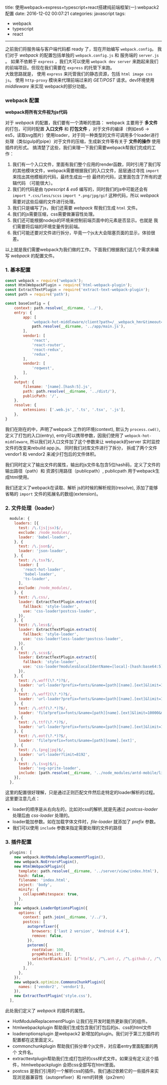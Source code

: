 title: 使用webpack+express+typescript+react搭建纯前端框架(一):webpack2 配置
date: 2016-12-02 00:07:21
categories: javascript
tags: 
 - webpack
 - typescript
 - react
---

之前我们将服务端与客户端代码都 ready 了，现在开始编写 `webpack.config`。 我们对于 *webpack* 的配置包括单独的 `webpack.config.js` 和 服务端的 `server.js` 。 如果不依赖于 `express` ，我们大可以使用 `webpack dev server` 来跑起来我们的前端项目。但现在我们需要在 `express` 的托管下来跑。  
  大致思路就是， 使用 `express` 来托管我们的静态资源，包括 `html image css js`。 使用 `http-proxy` 模块来代理前端过来的 *GET/POST* 请求。dev环境使用 *middleware* 来实现 webpack的部分功能。
  
  
### webpack 配置

**webpack将所有文件视为js代码**

对于 *webpack* 的配置，我们要有一个清晰的思路： webpack 主要用于 **多文件** 的打包，可同时配置 **入口文件** 和 **打包文件** ，对于文件的编译（例如es6 -> es5，读取svg图片）使用loader，对于同一种类型的文件可调用多个loader进行处理（类似gulp的pipe）对于文件的压缩，生成新文件等有关于 **文件的操作** 使用插件的形式。
搞清楚了这些，我们来理一下我们需要webpack帮我们完成的工作：

 1. 我们有一个入口文件，里面有我们整个应用的render函数，同时引用了我们写的其他模块文件，webpack需要根据我们的入口文件，层层通过寻找 `import` 来找出其他模板的代码，最终生成出一份 最终的代码，这里面包含了所有的逻辑代码 （可能很大）。
 2. 我们的代码是由 *typescript & es6* 编写的，同时我们的js中可能还会有 `import *.css/less/scss` `import *.png/jpg/gif` 这种代码，所以 *webpack* 需要对这些后缀的文件进行处理。
 3. 我们只是编写了js，我们还需要 *webpack* 帮我们生成 `html` 文件。
 4. 我们的js需要压缩，css需要做兼容性处理。
 5. 我们还可能根据nodejs的环境来控制前端页面中的元素是否显示。也就是 我们需要将后端的环境变量传到前端。
 6. 我们可能还要对文件进行拆分，毕竟一个js太大会阻塞页面的显示，体验很差。

以上就是我们需要webpack为我们做的工作。下面我们根据我们这几个需求来编写 *webpack* 的配置文件。

### 1. 基本配置

```js
const webpack = require('webpack');
const HtmlWebpackPlugin = require('html-webpack-plugin');
const ExtractTextPlugin = require('extract-text-webpack-plugin');
const path = require('path');

const baseConfig = {
    context: path.resolve(__dirname, '../'),
    entry: {
        app: [
            'webpack-hot-middleware/client?path=/__webpack_hmr&timeout=20000',
            path.resolve(__dirname, '../app/main.js'),
        ],
        vendor1: [
            'react',
            'react-router',
            'react-redux',
            'redux',
        ],
        vendor2: [
            'reqwest',
        ],
    },
    output: {
        filename: '[name].[hash:5].js',
        path: path.resolve(__dirname, '../dist/'),
        publicPath: '/',
    },
    resolve: {
        extensions: ['.web.js', '.ts', '.tsx', '.js'],
    },
}
```

我们在刚在的中，声明了webpack 工作的环境(context), 默认为 `process.cwd()`, 定义了打包的入口(entry), entry可以携带参数，因我们使用了 `webpack-hot-middleware`, 所以我们对入口文件加了这个参数来让 webpack的server 实时监控文件的改变来rebuild app.js。 同时我们对库文件进行了拆分， 拆成了两个文件 vendor1 和 vendor2 来减少打包后的文件体积。

我们同时定义了输出文件的属性，输出的js文件名包含5位hash码，定义了文件的输出路径（path）和 资源引用路径（publicpath）, publicpath 用于webpack生成html使用。

我们还定义了webpack在读取、解析 js的时候的解析规则(resolve), 添加了能够省略的 `import` 文件的拓展名的数组(extension)。

### 2. 文件处理（loader）

```js
  module: {
    loaders: [{
      test: /\.(js|jsx)$/,
      exclude: /node_modules/,
      loader: 'babel-loader',
    }, {
      test: /\.json$/,
      loader: 'json-loader',
    }, {
      test: /\.tsx?$/,
      loader: [
        'react-hot-loader',
        'babel-loader',
        'ts-loader',
      ],
      exclude: /node_modules/,
    }, {
      test: /\.css/,
      loader: ExtractTextPlugin.extract({
        fallback: 'style-loader',
        use: 'css-loader!postcss-loader',
      }),
    }, {
      test: /\.less$/,
      loader: ExtractTextPlugin.extract({
        fallback: 'style-loader',
        use: 'css-loader!less-loader!postcss-loader',
      }),
    }, {
      test: /\.scss$/,
      loader: ExtractTextPlugin.extract({
        fallback: 'style-loader',
        use: 'css-loader?modules&localIdentName=[local]-[hash:base64:5]!postcss-loader!sass-loader',
      }),
    }, {
      test: /\.woff(\?.*)?$/,
      loader: 'url-loader?prefix=fonts/&name=[path][name].[ext]&limit=10000&mimetype=application/font-woff',
    }, {
      test: /\.woff2(\?.*)?$/,
      loader: 'url-loader?prefix=fonts/&name=[path][name].[ext]&limit=10000&mimetype=application/font-woff2',
    }, {
      test: /\.otf(\?.*)?$/,
      loader: 'file?prefix=fonts/&name=[path][name].[ext]&limit=10000&mimetype=font/opentype',
    }, {
      test: /\.ttf(\?.*)?$/,
      loader: 'url-loader?prefix=fonts/&name=[path][name].[ext]&limit=10000&mimetype=application/octet-stream',
    }, {
      test: /\.eot(\?.*)?$/,
      loader: 'file?prefix=fonts/&name=[path][name].[ext]',
    }, {
      test: /\.(png|jpg)$/,
      loader: 'url-loader?limit=8192',
    }, {
      test: /\.(svg)$/i,
      loader: 'svg-sprite-loader',
      include: [path.resolve(__dirname, '../node_modules/antd-mobile/lib')],  // 把 svgDirs 路径下的所有 svg 文件交给 svg-sprite-loader 插件处理
    }],
  },
```

这里的配置很好理解，只是通过正则匹配文件然后走特定的loader解析的过程。 这里要注意几点：

 - loader的顺序是从右向左的，比如对css的解析,就是先通过 *postcss-loader* 处理后由 *css-loader* 处理的。
 - loader能加参数。如在加载字体文件时，*file-loader* 就添加了 *prefix* 参数。
 - 我们可以使用 `include` 参数来指定需要处理的文件的路径

### 3. 插件配置

```js
  plugins: [
    new webpack.HotModuleReplacementPlugin(),
    new webpack.NoErrorsPlugin(),
    new HtmlWebpackPlugin({
      template: path.resolve(__dirname, '../server/view/index.html'),
      hash: false,
      filename: 'index.html',
      inject: 'body',
      minify: {
        collapseWhitespace: true,
      },
    }),
    new webpack.LoaderOptionsPlugin({
      options: {
        context: path.join(__dirname, '/../'),
        postcss: [
          autoprefixer({
            browsers: ['last 2 version', 'Android 4.4'],
            remove: false,
          }),
          pxtorem({
            rootValue: 100,
            propWhiteList: [],
            selectorBlackList: [/^html$/, /^\.ant-/, /^\.github-/, /^\.gh-/],
          }),
        ],
      },
    }),
    new webpack.optimize.CommonsChunkPlugin({
      names: ['vendor2', 'vendor1'],
    }),
    new ExtractTextPlugin('style.css'),
  ],
```

此处我们定义了 *webpack* 的插件的属性。

 - HotModuleReplacementPlugin 让我们在开发时能热更新我们的组件。
 - htmlwebpackplugin 帮助我们生成包含我们打包后的js、css的html文件
 - loaderoptionsplugin 是webpack2 新增加的plugin。我们对于第三方插件的配置都在这里面定义。
 - commonchunkplugin 帮助我们拆分单个js文件，对应着entry里面配置的两个 文件名。
 - extracttextplugin帮助我们生成打包好的css样式文件。如果没有定义这个插件，htmlwebpackplugin 会把css全部写在html里面。
 - postcss 是我们引用的一个解析css的插件。我们通过依赖它的一些插件来实现浏览器兼容性（autoprefixer）和 rem的转换（px2rem）